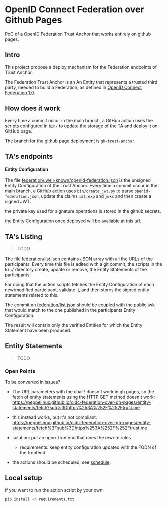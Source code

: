 # OpenID Connect Federation over Github Pages

PoC of a OpenID Federation Trust Anchor that works entirely on github pages.


## Intro

This project propose a deploy mechanism for the Federation endpoints of Trust Anchor.

The Federation Trust Anchor is an An Entity that represents a trusted third party, needed to build a Federation,
as defined in [OpenID Connect Federation 1.0](https://openid.net/specs/openid-connect-federation-1_0.html).


## How does it work

Every time a commit occur in the main branch,
a GitHub action uses the scripts configured in `bin/` 
to update the storage of the TA and deploy it on GitHub page.

The branch for the github page deployment is `gh-trust-anchor`.


## TA's endpoints

#### Entity Configuration

The file [federation/.well-known/openid-federation.json](federation/.well-known)
is the unsigned Entity Configuration of the Trust Anchor. Every time a commit occur in the main branch,
a GitHub action uses `bin/create_jwt.py` to parse `openid-federation.json`,
update the claims `iat`, `exp` and `jwks` and then create a signed JWT.

the private key used for signature operations is stored in the github secrets.

the Entity Configuration once deployed will be available at 
[this url](https://peppelinux.github.io/oidc-federation-over-gh-pages/.well-known/openid-federation).


## TA's Listing

> TODO

The file [federation/list.json](federation/list.json) contains JSON array with all the 
URLs of the participants. Every time this file is edited with a git commit,
the scripts in the `bin/` directory create, update or remove, 
the Entity Statements of the participants.

For doing that the action scripts fetches the Entity Configuration of each new/modified participant,
validate it, and then stores the signed entity statements related to this.

The commit on [federation/list.json](federation/list.json) should be coupled with the public jwk that
would match to the one published in the participants Entity Configuration.

The result will contain only the verified Entities for which the 
Entity Statement have been produced.


## Entity Statements

> TODO


### Open Points

To be converted in issues?

- The URL parameters with the char`?` doesn't work in gh pages, so the fetch of entity statements using the HTTP GET method doesn't work: 
        https://peppelinux.github.io/oidc-federation-over-gh-pages/entity-statements/fetch?sub%3Dhttps%253A%252F%252Ftrust.me
        
- this instead works, but it's not compliant: 
        https://peppelinux.github.io/oidc-federation-over-gh-pages/entity-statements/fetch%3Fsub%3Dhttps%253A%252F%252Ftrust.me

- solution: put an nginx frontend that does the rewrite rules
  - requirements: keep entity configuration updated with the FQDN of the frontend

- the actions should be scheduled, see [schedule](https://docs.github.com/en/actions/using-workflows/events-that-trigger-workflows#schedule).


## Local setup

If you want to run the action script by your own:
````
pip install -r requirements.txt
````


